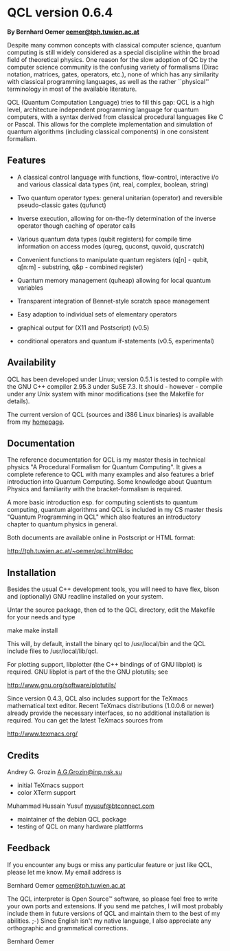 
QCL version 0.6.4
=================
**By Bernhard Oemer <oemer@tph.tuwien.ac.at>**

Despite many common concepts with classical computer science, quantum computing
is still widely considered as a special discipline within the broad field of
theoretical physics.  One reason for the slow adoption of QC by the computer
science community is the confusing variety of formalisms (Dirac notation,
matrices, gates, operators, etc.), none of which has any similarity with
classical programming languages, as well as the rather ``physical'' terminology
in most of the available literature.

QCL (Quantum Computation Language) tries to fill this gap: QCL is a high level,
architecture independent programming language for quantum computers, with a
syntax derived from classical procedural languages like C or Pascal.  This
allows for the complete implementation and simulation of quantum algorithms
(including classical components) in one consistent formalism.



Features
--------

 *  A classical control language with functions, flow-control,
    interactive i/o and various classical data types (int, real, complex,
    boolean, string)

 *  Two quantum operator types: general unitarian (operator) and
    reversible pseudo-classic gates (qufunct)

 *  Inverse execution, allowing for on-the-fly determination of the
    inverse operator though caching of operator calls

 *  Various quantum data types (qubit registers) for compile time
    information on access modes (qureg, quconst, quvoid, quscratch)

 *  Convenient functions to manipulate quantum registers (q[n] -
    qubit, q[n:m] - substring, q&p - combined register)

 *  Quantum memory management (quheap) allowing for local quantum
    variables

 *  Transparent integration of Bennet-style scratch space management

 *  Easy adaption to individual sets of elementary operators

 *  graphical output for (X11 and Postscript) (v0.5)

 *  conditional operators and quantum if-statements (v0.5, experimental)


Availability
------------

QCL has been developed under Linux; version 0.5.1 is tested to compile with the
GNU C++ compiler 2.95.3 under SuSE 7.3. It should - however - compile under any
Unix system with minor modifications (see the Makefile for details).

The current version of QCL (sources and i386 Linux binaries) is available from
my [homepage](http://tph.tuwien.ac.at/~oemer/qcl/).


Documentation
-------------

The reference documentation for QCL is my master thesis in technical physics "A
Procedural Formalism for Quantum Computing". It gives a complete reference to
QCL with many examples and also features a brief introduction into Quantum
Computing. Some knowledge about Quantum Physics and familiarity with the
bracket-formalism is required.

A more basic introduction esp. for computing scientists to quantum computing,
quantum algorithms and QCL is included in my CS master thesis "Quantum
Programming in QCL" which also features an introductory chapter to quantum
physics in general.

Both documents are available online in Postscript or HTML format:

  http://tph.tuwien.ac.at/~oemer/qcl.html#doc


Installation
------------

Besides the usual C++ development tools, you will need to have flex, bison and
(optionally) GNU readline installed on your system.

Untar the source package, then cd to the QCL directory, edit the Makefile for
your needs and type

  make make install

This will, by default, install the binary qcl to /usr/local/bin and the QCL
include files to /usr/local/lib/qcl.

For plotting support, libplotter (the C++ bindings of of GNU libplot) is
required. GNU libplot is part of the the GNU plotutils; see

  http://www.gnu.org/software/plotutils/

Since version 0.4.3, QCL also includes support for the TeXmacs mathematical text
editor. Recent TeXmacs distributions (1.0.0.6 or newer) already provide the
necessary interfaces, so no additional installation is required. You can get the
latest TeXmacs sources from

  http://www.texmacs.org/

Credits
-------

Andrey G. Grozin <A.G.Grozin@inp.nsk.su>
  * initial TeXmacs support
  * color XTerm support

Muhammad Hussain Yusuf <myusuf@btconnect.com>
  * maintainer of the debian QCL package
  * testing of QCL on many hardware plattforms


Feedback
--------

If you encounter any bugs or miss any particular feature or just like QCL,
please let me know. My email address is

  Bernhard Oemer <oemer@tph.tuwien.ac.at>

The QCL interpreter is Open Source™ software, so please feel free to write your
own ports and extensions. If you send me patches, I will most probably include
them in future versions of QCL and maintain them to the best of my abilities.
;-) Since English isn't my native language, I also appreciate any orthographic
and grammatical corrections.



Bernhard Oemer

